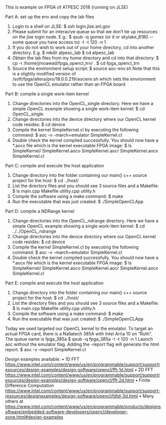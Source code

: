 This is example on FPGA of ATPESC 2018
(running on JLSE)

Part A: set up the env and copy the lab files
1. Login to a shell on JLSE:
$ ssh login.jlse.anl.gov
2. Please submit for an interacive queue so that we don’t tie up resources on the jlse login node. E.g.:
$ qsub -q gomez (or it or skylake_8180 -- some queue you have access to) -I -t 120 -n 1
3. If you do not wish to work out of your home directory, cd into another directory. E.g.
$ mkdir atpesc_lab
$ cd atpesc_lab
4. Obtain the lab files from my home directory and cd into that directory:
$ cp -r /home/jmoawad/fpga_opencl_trn/ .
$ cd fpga_opencl_trn
5. Source the environment setup script:
$ source aoc-env.sh
Note that this is a slightly modified version of /soft/fpga/altera/pro/18.0.0.219/aocenv.sh
which sets the environment to use the OpenCL emulator rather than an FPGA board

Part B: compile a single work-item kernel
1. Change directories into the OpenCL_single directory. Here we have a simple OpenCL example
showing a single work-item kernel:
$ cd OpenCL_single
2. Change directories into the device directory where our OpenCL kernel code resides:
$ cd device
3. Compile the kernel SimpleKernel.cl by executing the following command:
$ aoc -v -march=emulator SimpleKernel.cl
4. Double check the kernel compiled successfully. You should now have a *.aocx file which is the
kernel executable FPGA image:
$ ls
SimpleKernel/ SimpleKernel.aoco SimpleKernel.aocr SimpleKernel.aocx
SimpleKernel.cl

Part C: compile and execute the host application
1. Change directory into the folder containing our main() c++ source project for the host:
$ cd ../host/
2. List the directory files and you should see 3 source files and a Makefile:
$ ls
main.cpp Makefile utility.cpp utility.h
3. Compile the software using a make command:
$ make
4. Run the executable that was just created:
$ ./SimpleOpenCLApp

Part D: compile a NDRange kernel
1. Change directories into the OpenCL_ndrange directory. Here we have a simple OpenCL example
showing a single work-item kernel:
$ cd ../../OpenCL_ndrange
2. Change directories into the device directory where our OpenCL kernel code resides:
$ cd device
3. Compile the kernel SimpleKernel.cl by executing the following command:
$ aoc -v -march=emulator SimpleKernel.cl
4. Double check the kernel compiled successfully. You should now have a *.aocx file which is the
kernel executable FPGA image:
$ ls
SimpleKernel/ SimpleKernel.aoco SimpleKernel.aocr SimpleKernel.aocx
SimpleKernel.cl

Part E: compile and execute the host application
1. Change directory into the folder containing our main() c++ source project for the host:
$ cd ../host/
2. List the directory files and you should see 3 source files and a Makefile:
$ ls
main.cpp Makefile utility.cpp utility.h
3. Compile the software using a make command:
$ make
4. Run the executable that was just created:
$ ./SimpleOpenCLApp

Today we used targeted our OpenCL kernel to the emulator. To target an actual
FPGA card, there is a Nallatech 385A with Intel Arria 10 on “Ruth”. The queue
name is fpga_385a
$ qsub -q fpga_385a -I -t 120 -n 1
Launch aoc without the emulator flag. Adding the -report flag will generate the
html report.
$ aoc -v –report SimpleKernel.cl

Design examples available:
• 1D FFT https://www.intel.com/content/www/us/en/programmable/support/supportresources/design-examples/design-software/opencl/fft-1d.html
• 2D FFT https://www.intel.com/content/www/us/en/programmable/support/supportresources/design-examples/design-software/opencl/fft-2d.html
• Finite Difference Computation
https://www.intel.com/content/www/us/en/programmable/support/support-resources/designexamples/design-software/opencl/fdtd-3d.html
• Many others at https://www.intel.com/content/www/us/en/programmable/products/designsoftware/embedded-software-developers/opencl/developer-zone.html#design-examples
